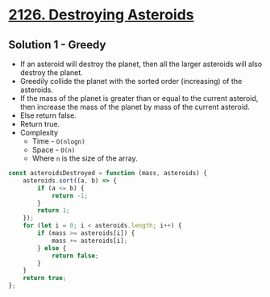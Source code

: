 # [2126. Destroying Asteroids](https://leetcode.com/problems/destroying-asteroids/)

## Solution 1 - Greedy

-   If an asteroid will destroy the planet, then all the larger asteroids will also destroy the planet.
-   Greedily collide the planet with the sorted order (increasing) of the asteroids.
-   If the mass of the planet is greater than or equal to the current asteroid, then increase the mass of the planet by mass of the current asteroid.
-   Else return false.
-   Return true.
-   Complexity
    -   Time - `O(nlogn)`
    -   Space - `O(n)`
    -   Where `n` is the size of the array.

```js
const asteroidsDestroyed = function (mass, asteroids) {
    asteroids.sort((a, b) => {
        if (a <= b) {
            return -1;
        }
        return 1;
    });
    for (let i = 0; i < asteroids.length; i++) {
        if (mass >= asteroids[i]) {
            mass += asteroids[i];
        } else {
            return false;
        }
    }
    return true;
};
```
